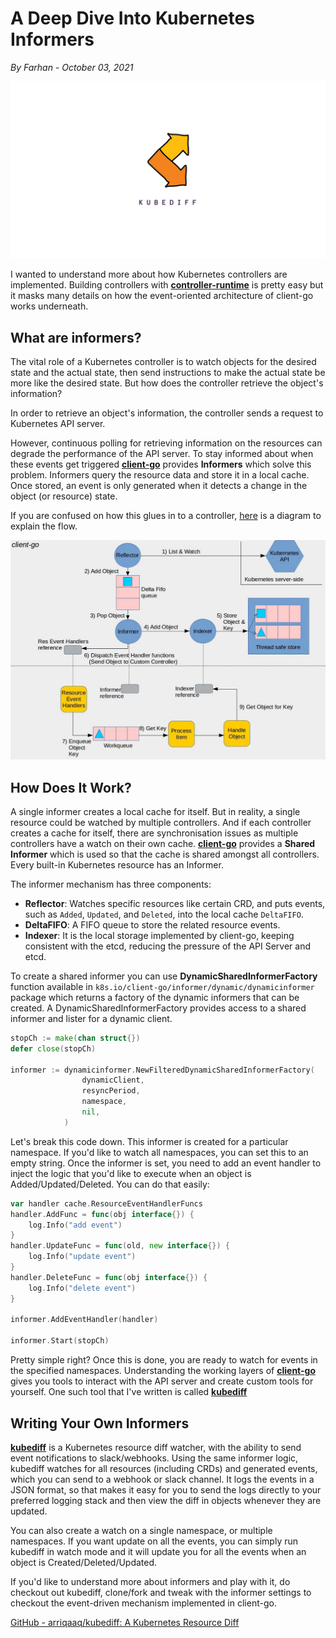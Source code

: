 # A Deep Dive Into Kubernetes Informers

_By Farhan - October 03, 2021_

![Kubernetes Informers](kubediff.png)

I wanted to understand more about how Kubernetes controllers are implemented. Building controllers with **[controller-runtime](https://github.com/kubernetes-sigs/kubebuilder)** is pretty easy but it masks many details on how the event-oriented architecture of client-go works underneath.

## What are informers?

The vital role of a Kubernetes controller is to watch objects for the desired state and the actual state, then send instructions to make the actual state be more like the desired state. But how does the controller retrieve the object's information?

In order to retrieve an object's information, the controller sends a request to Kubernetes API server.

However, continuous polling for retrieving information on the resources can degrade the performance of the API server. To stay informed about when these events get triggered **[client-go](https://github.com/kubernetes/client-go)** provides **Informers** which solve this problem. Informers query the resource data and store it in a local cache. Once stored, an event is only generated when it detects a change in the object (or resource) state.

If you are confused on how this glues in to a controller, [here](https://github.com/kubernetes/sample-controller/blob/master/docs/images/client-go-controller-interaction.jpeg) is a diagram to explain the flow.

![Client-go Controller Interaction](client-go-controller-interaction.png)

## How Does It Work?

A single informer creates a local cache for itself. But in reality, a single resource could be watched by multiple controllers. And if each controller creates a cache for itself, there are synchronisation issues as multiple controllers have a watch on their own cache. **[client-go](https://github.com/kubernetes/client-go)** provides a **Shared Informer** which is used so that the cache is shared amongst all controllers. Every built-in Kubernetes resource has an Informer.

The informer mechanism has three components:

- **Reflector**: Watches specific resources like certain CRD, and puts events, such as `Added`, `Updated`, and `Deleted`, into the local cache `DeltaFIFO`.
- **DeltaFIFO**: A FIFO queue to store the related resource events.
- **Indexer**: It is the local storage implemented by client-go, keeping consistent with the etcd, reducing the pressure of the API Server and etcd.

To create a shared informer you can use **DynamicSharedInformerFactory** function available in `k8s.io/client-go/informer/dynamic/dynamicinformer` package which returns a factory of the dynamic informers that can be created. A DynamicSharedInformerFactory provides access to a shared informer and lister for a dynamic client.

```go
stopCh := make(chan struct{})
defer close(stopCh)

informer := dynamicinformer.NewFilteredDynamicSharedInformerFactory(
				dynamicClient,
				resyncPeriod,
				namespace,
				nil,
			)
```

Let's break this code down. This informer is created for a particular namespace. If you'd like to watch all namespaces, you can set this to an empty string. Once the informer is set, you need to add an event handler to inject the logic that you'd like to execute when an object is Added/Updated/Deleted. You can do that easily:

```go
var handler cache.ResourceEventHandlerFuncs
handler.AddFunc = func(obj interface{}) {
	log.Info("add event")
}
handler.UpdateFunc = func(old, new interface{}) {
	log.Info("update event")
}
handler.DeleteFunc = func(obj interface{}) {
	log.Info("delete event")
}

informer.AddEventHandler(handler)

informer.Start(stopCh)
```

Pretty simple right? Once this is done, you are ready to watch for events in the specified namespaces. Understanding the working layers of **[client-go](https://github.com/kubernetes/client-go)** gives you tools to interact with the API server and create custom tools for yourself. One such tool that I've written is called **[kubediff](https://github.com/arriqaaq/kubediff)**

## Writing Your Own Informers

**[kubediff](https://github.com/arriqaaq/kubediff)** is a Kubernetes resource diff watcher, with the ability to send event notifications to slack/webhooks. Using the same informer logic, kubediff watches for all resources (including CRDs) and generated events, which you can send to a webhook or slack channel. It logs the events in a JSON format, so that makes it easy for you to send the logs directly to your preferred logging stack and then view the diff in objects whenever they are updated.

You can also create a watch on a single namespace, or multiple namespaces. If you want update on all the events, you can simply run kubediff in watch mode and it will update you for all the events when an object is Created/Deleted/Updated.

If you'd like to understand more about informers and play with it, do checkout out kubediff, clone/fork and tweak with the informer settings to checkout the event-driven mechanism implemented in client-go.

[GitHub - arriqaaq/kubediff: A Kubernetes Resource Diff](https://github.com/arriqaaq/kubediff)
